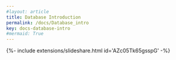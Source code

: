 ```yaml
---
#layout: article
title: Database Introduction
permalink: /docs/Database_intro
key: docs-database-intro
#mermaid: True
---
```



<div>{%- include extensions/slideshare.html id='AZc05Tk65gsspG' -%}</div>
